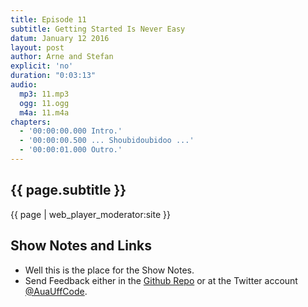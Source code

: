 ```yaml
---
title: Episode 11
subtitle: Getting Started Is Never Easy
datum: January 12 2016
layout: post
author: Arne and Stefan
explicit: 'no'
duration: "0:03:13"
audio:
  mp3: 11.mp3
  ogg: 11.ogg
  m4a: 11.m4a
chapters:
  - '00:00:00.000 Intro.'
  - '00:00:00.500 ... Shoubidoubidoo ...'
  - '00:00:01.000 Outro.'
---
```


## {{ page.subtitle }}

{{ page | web_player_moderator:site }}

## Show Notes and Links

  * Well this is the place for the Show Notes.
  * Send Feedback either in the [Github Repo](https://github.com/haslinger/jekyll-octopod) or at the Twitter account [@AuaUffCode](http://twitter.com/@AuaUffCode).
